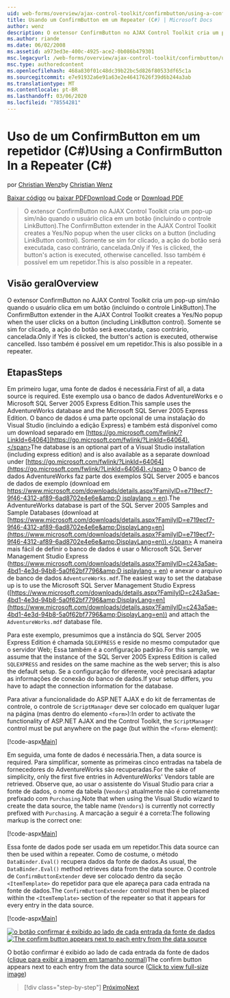 ```yaml
---
uid: web-forms/overview/ajax-control-toolkit/confirmbutton/using-a-confirmbutton-in-a-repeater-cs
title: Usando um ConfirmButton em um Repeater (C#) | Microsoft Docs
author: wenz
description: O extensor ConfirmButton no AJAX Control Toolkit cria um pop-up sim/não quando o usuário clica em um botão (incluindo o controle LinkButton). Somente se sim for...
ms.author: riande
ms.date: 06/02/2008
ms.assetid: a973ed3e-400c-4925-ace2-0b086b479301
msc.legacyurl: /web-forms/overview/ajax-control-toolkit/confirmbutton/using-a-confirmbutton-in-a-repeater-cs
msc.type: authoredcontent
ms.openlocfilehash: 468a830f01c48dc39b22bc5d826f80533df65c1a
ms.sourcegitcommit: e7e91932a6e91a63e2e46417626f39d6b244a3ab
ms.translationtype: MT
ms.contentlocale: pt-BR
ms.lasthandoff: 03/06/2020
ms.locfileid: "78554281"
---
```

# <a name="using-a-confirmbutton-in-a-repeater-c"></a><span data-ttu-id="eee3f-104">Uso de um ConfirmButton em um repetidor (C#)</span><span class="sxs-lookup"><span data-stu-id="eee3f-104">Using a ConfirmButton In a Repeater (C#)</span></span>

<span data-ttu-id="eee3f-105">por [Christian Wenz](https://github.com/wenz)</span><span class="sxs-lookup"><span data-stu-id="eee3f-105">by [Christian Wenz](https://github.com/wenz)</span></span>

<span data-ttu-id="eee3f-106">[Baixar código](https://download.microsoft.com/download/8/6/d/86dea6c6-bb92-4fa6-aa14-f8c0f82100f5/ConfirmButton1.cs.zip) ou [baixar PDF](https://download.microsoft.com/download/b/6/a/b6ae89ee-df69-4c87-9bfb-ad1eb2b23373/confirmbutton1CS.pdf)</span><span class="sxs-lookup"><span data-stu-id="eee3f-106">[Download Code](https://download.microsoft.com/download/8/6/d/86dea6c6-bb92-4fa6-aa14-f8c0f82100f5/ConfirmButton1.cs.zip) or [Download PDF](https://download.microsoft.com/download/b/6/a/b6ae89ee-df69-4c87-9bfb-ad1eb2b23373/confirmbutton1CS.pdf)</span></span>

> <span data-ttu-id="eee3f-107">O extensor ConfirmButton no AJAX Control Toolkit cria um pop-up sim/não quando o usuário clica em um botão (incluindo o controle LinkButton).</span><span class="sxs-lookup"><span data-stu-id="eee3f-107">The ConfirmButton extender in the AJAX Control Toolkit creates a Yes/No popup when the user clicks on a button (including LinkButton control).</span></span> <span data-ttu-id="eee3f-108">Somente se sim for clicado, a ação do botão será executada, caso contrário, cancelada.</span><span class="sxs-lookup"><span data-stu-id="eee3f-108">Only if Yes is clicked, the button's action is executed, otherwise cancelled.</span></span> <span data-ttu-id="eee3f-109">Isso também é possível em um repetidor.</span><span class="sxs-lookup"><span data-stu-id="eee3f-109">This is also possible in a repeater.</span></span>

## <a name="overview"></a><span data-ttu-id="eee3f-110">Visão geral</span><span class="sxs-lookup"><span data-stu-id="eee3f-110">Overview</span></span>

<span data-ttu-id="eee3f-111">O extensor ConfirmButton no AJAX Control Toolkit cria um pop-up sim/não quando o usuário clica em um botão (incluindo o controle LinkButton).</span><span class="sxs-lookup"><span data-stu-id="eee3f-111">The ConfirmButton extender in the AJAX Control Toolkit creates a Yes/No popup when the user clicks on a button (including LinkButton control).</span></span> <span data-ttu-id="eee3f-112">Somente se sim for clicado, a ação do botão será executada, caso contrário, cancelada.</span><span class="sxs-lookup"><span data-stu-id="eee3f-112">Only if Yes is clicked, the button's action is executed, otherwise cancelled.</span></span> <span data-ttu-id="eee3f-113">Isso também é possível em um repetidor.</span><span class="sxs-lookup"><span data-stu-id="eee3f-113">This is also possible in a repeater.</span></span>

## <a name="steps"></a><span data-ttu-id="eee3f-114">Etapas</span><span class="sxs-lookup"><span data-stu-id="eee3f-114">Steps</span></span>

<span data-ttu-id="eee3f-115">Em primeiro lugar, uma fonte de dados é necessária.</span><span class="sxs-lookup"><span data-stu-id="eee3f-115">First of all, a data source is required.</span></span> <span data-ttu-id="eee3f-116">Este exemplo usa o banco de dados AdventureWorks e o Microsoft SQL Server 2005 Express Edition.</span><span class="sxs-lookup"><span data-stu-id="eee3f-116">This sample uses the AdventureWorks database and the Microsoft SQL Server 2005 Express Edition.</span></span> <span data-ttu-id="eee3f-117">O banco de dados é uma parte opcional de uma instalação do Visual Studio (incluindo a edição Express) e também está disponível como um download separado em [https://go.microsoft.com/fwlink/?LinkId=64064](https://go.microsoft.com/fwlink/?LinkId=64064).</span><span class="sxs-lookup"><span data-stu-id="eee3f-117">The database is an optional part of a Visual Studio installation (including express edition) and is also available as a separate download under [https://go.microsoft.com/fwlink/?LinkId=64064](https://go.microsoft.com/fwlink/?LinkId=64064).</span></span> <span data-ttu-id="eee3f-118">O banco de dados AdventureWorks faz parte dos exemplos SQL Server 2005 e bancos de dados de exemplo (download em [https://www.microsoft.com/downloads/details.aspx?FamilyID=e719ecf7-9f46-4312-af89-6ad8702e4e6e&amp;D isplaylang = en](https://www.microsoft.com/downloads/details.aspx?FamilyID=e719ecf7-9f46-4312-af89-6ad8702e4e6e&amp;DisplayLang=en)).</span><span class="sxs-lookup"><span data-stu-id="eee3f-118">The AdventureWorks database is part of the SQL Server 2005 Samples and Sample Databases (download at [https://www.microsoft.com/downloads/details.aspx?FamilyID=e719ecf7-9f46-4312-af89-6ad8702e4e6e&amp;DisplayLang=en](https://www.microsoft.com/downloads/details.aspx?FamilyID=e719ecf7-9f46-4312-af89-6ad8702e4e6e&amp;DisplayLang=en)).</span></span> <span data-ttu-id="eee3f-119">A maneira mais fácil de definir o banco de dados é usar o Microsoft SQL Server Management Studio Express ([https://www.microsoft.com/downloads/details.aspx?FamilyID=c243a5ae-4bd1-4e3d-94b8-5a0f62bf7796&amp;D isplaylang = en](https://www.microsoft.com/downloads/details.aspx?FamilyID=c243a5ae-4bd1-4e3d-94b8-5a0f62bf7796&amp;DisplayLang=en)) e anexar o arquivo de banco de dados `AdventureWorks.mdf`.</span><span class="sxs-lookup"><span data-stu-id="eee3f-119">The easiest way to set the database up is to use the Microsoft SQL Server Management Studio Express ([https://www.microsoft.com/downloads/details.aspx?FamilyID=c243a5ae-4bd1-4e3d-94b8-5a0f62bf7796&amp;DisplayLang=en](https://www.microsoft.com/downloads/details.aspx?FamilyID=c243a5ae-4bd1-4e3d-94b8-5a0f62bf7796&amp;DisplayLang=en)) and attach the `AdventureWorks.mdf` database file.</span></span>

<span data-ttu-id="eee3f-120">Para este exemplo, presumimos que a instância do SQL Server 2005 Express Edition é chamada `SQLEXPRESS` e reside no mesmo computador que o servidor Web; Essa também é a configuração padrão.</span><span class="sxs-lookup"><span data-stu-id="eee3f-120">For this sample, we assume that the instance of the SQL Server 2005 Express Edition is called `SQLEXPRESS` and resides on the same machine as the web server; this is also the default setup.</span></span> <span data-ttu-id="eee3f-121">Se a configuração for diferente, você precisará adaptar as informações de conexão do banco de dados.</span><span class="sxs-lookup"><span data-stu-id="eee3f-121">If your setup differs, you have to adapt the connection information for the database.</span></span>

<span data-ttu-id="eee3f-122">Para ativar a funcionalidade do ASP.NET AJAX e do kit de ferramentas de controle, o controle de `ScriptManager` deve ser colocado em qualquer lugar na página (mas dentro do elemento `<form>`):</span><span class="sxs-lookup"><span data-stu-id="eee3f-122">In order to activate the functionality of ASP.NET AJAX and the Control Toolkit, the `ScriptManager` control must be put anywhere on the page (but within the `<form>` element):</span></span>

[!code-aspx[Main](using-a-confirmbutton-in-a-repeater-cs/samples/sample1.aspx)]

<span data-ttu-id="eee3f-123">Em seguida, uma fonte de dados é necessária.</span><span class="sxs-lookup"><span data-stu-id="eee3f-123">Then, a data source is required.</span></span> <span data-ttu-id="eee3f-124">Para simplificar, somente as primeiras cinco entradas na tabela de fornecedores do AdventureWorks são recuperadas.</span><span class="sxs-lookup"><span data-stu-id="eee3f-124">For the sake of simplicity, only the first five entries in AdventureWorks' Vendors table are retrieved.</span></span> <span data-ttu-id="eee3f-125">Observe que, ao usar o assistente do Visual Studio para criar a fonte de dados, o nome da tabela (`Vendors`) atualmente não é corretamente prefixado com `Purchasing`.</span><span class="sxs-lookup"><span data-stu-id="eee3f-125">Note that when using the Visual Studio wizard to create the data source, the table name (`Vendors`) is currently not correctly prefixed with `Purchasing`.</span></span> <span data-ttu-id="eee3f-126">A marcação a seguir é a correta:</span><span class="sxs-lookup"><span data-stu-id="eee3f-126">The following markup is the correct one:</span></span>

[!code-aspx[Main](using-a-confirmbutton-in-a-repeater-cs/samples/sample2.aspx)]

<span data-ttu-id="eee3f-127">Essa fonte de dados pode ser usada em um repetidor.</span><span class="sxs-lookup"><span data-stu-id="eee3f-127">This data source can then be used within a repeater.</span></span> <span data-ttu-id="eee3f-128">Como de costume, o método `DataBinder.Eval()` recupera dados da fonte de dados.</span><span class="sxs-lookup"><span data-stu-id="eee3f-128">As usual, the `DataBinder.Eval()` method retrieves data from the data source.</span></span> <span data-ttu-id="eee3f-129">O controle de `ConfirmButtonExtender` deve ser colocado dentro da seção `<ItemTemplate>` do repetidor para que ele apareça para cada entrada na fonte de dados.</span><span class="sxs-lookup"><span data-stu-id="eee3f-129">The `ConfirmButtonExtender` control must then be placed within the `<ItemTemplate>` section of the repeater so that it appears for every entry in the data source.</span></span>

[!code-aspx[Main](using-a-confirmbutton-in-a-repeater-cs/samples/sample3.aspx)]

<span data-ttu-id="eee3f-130">[![o botão confirmar é exibido ao lado de cada entrada da fonte de dados](using-a-confirmbutton-in-a-repeater-cs/_static/image2.png)](using-a-confirmbutton-in-a-repeater-cs/_static/image1.png)</span><span class="sxs-lookup"><span data-stu-id="eee3f-130">[![The confirm button appears next to each entry from the data source](using-a-confirmbutton-in-a-repeater-cs/_static/image2.png)](using-a-confirmbutton-in-a-repeater-cs/_static/image1.png)</span></span>

<span data-ttu-id="eee3f-131">O botão confirmar é exibido ao lado de cada entrada da fonte de dados ([clique para exibir a imagem em tamanho normal](using-a-confirmbutton-in-a-repeater-cs/_static/image3.png))</span><span class="sxs-lookup"><span data-stu-id="eee3f-131">The confirm button appears next to each entry from the data source ([Click to view full-size image](using-a-confirmbutton-in-a-repeater-cs/_static/image3.png))</span></span>

> [!div class="step-by-step"]
> [<span data-ttu-id="eee3f-132">Próximo</span><span class="sxs-lookup"><span data-stu-id="eee3f-132">Next</span></span>](using-a-confirmbutton-in-a-repeater-vb.md)

